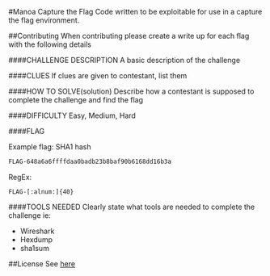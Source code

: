 #Manoa Capture the Flag
Code written to be exploitable for use in a capture the flag environment.

##Contributing
When contributing please create a write up for each flag with the following details

####CHALLENGE DESCRIPTION
A basic description of the challenge

####CLUES
If clues are given to contestant, list them

####HOW TO SOLVE(solution)
Describe how a contestant is supposed to complete the challenge and find the flag

####DIFFICULTY
Easy, Medium, Hard

####FLAG

Example flag:
SHA1 hash

```bash
FLAG-648a6a6ffffdaa0badb23b8baf90b6168dd16b3a
```

RegEx:
```regex
FLAG-[:alnum:]{40}
```

####TOOLS NEEDED
Clearly state what tools are needed to complete the challenge ie:

- Wireshark
- Hexdump
- sha1sum

##License
See [here](https://github.com/darakian/Manoa-OpenCTF/blob/master/LICENSE)
